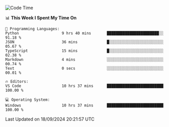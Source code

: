 
<!--START_SECTION:waka-->
![Code Time](http://img.shields.io/badge/Code%20Time-724%20hrs%2041%20mins-blue)

📊 **This Week I Spent My Time On** 

```text
💬 Programming Languages: 
Python                   9 hrs 40 mins       ███████████████████████░░   91.18 % 
JSON                     36 mins             █░░░░░░░░░░░░░░░░░░░░░░░░   05.67 % 
TypeScript               15 mins             █░░░░░░░░░░░░░░░░░░░░░░░░   02.38 % 
Markdown                 4 mins              ░░░░░░░░░░░░░░░░░░░░░░░░░   00.74 % 
Text                     0 secs              ░░░░░░░░░░░░░░░░░░░░░░░░░   00.01 % 

🔥 Editors: 
VS Code                  10 hrs 37 mins      █████████████████████████   100.00 % 

💻 Operating System: 
Windows                  10 hrs 37 mins      █████████████████████████   100.00 % 
```


 Last Updated on 18/09/2024 20:21:57 UTC
<!--END_SECTION:waka-->
